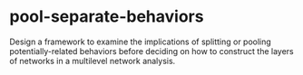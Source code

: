 # pool-separate-behaviors

Design a framework to examine the implications of splitting or pooling potentially-related behaviors before deciding on how to construct the layers of networks in a multilevel network analysis. 
